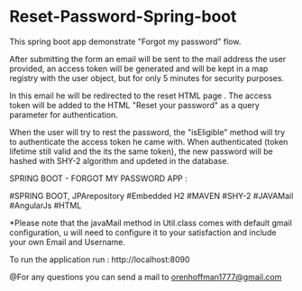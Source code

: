 # Reset-Password-Spring-boot


This spring boot app demonstrate "Forgot my password" flow.

After submitting the form an email will be sent to the mail address the user provided, an access token will be generated and will be kept in a map registry with the user object, but for only 5 minutes for security purposes.

In this email he will be redirected to the reset HTML page . The access token will be added to the HTML "Reset your password" as a query parameter for authentication.

When the user will try to rest the password, the "isEligible" method will try to authenticate the access token he came with.
When authenticated (token lifetime still valid and the its the same token), the new password will be hashed with SHY-2 algorithm and updeted in the database.

SPRING BOOT - FORGOT MY PASSWORD APP :

#SPRING BOOT, JPArepository 
#Embedded H2 
#MAVEN 
#SHY-2 
#JAVAMail 
#AngularJs 
#HTML

*Please note that the javaMail method in Util.class comes with default gmail configuration, u will need to configure it to your satisfaction and include your own Email and Username.

To run the application run : http://localhost:8090

@For any questions you can send a mail to orenhoffman1777@gmail.com
